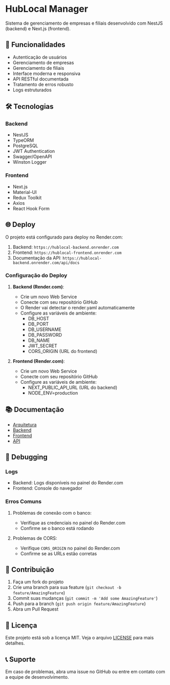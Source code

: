 # HubLocal Manager

Sistema de gerenciamento de empresas e filiais desenvolvido com NestJS (backend) e Next.js (frontend).

## 🚀 Funcionalidades

- Autenticação de usuários
- Gerenciamento de empresas
- Gerenciamento de filiais
- Interface moderna e responsiva
- API RESTful documentada
- Tratamento de erros robusto
- Logs estruturados

## 🛠️ Tecnologias

### Backend
- NestJS
- TypeORM
- PostgreSQL
- JWT Authentication
- Swagger/OpenAPI
- Winston Logger

### Frontend
- Next.js
- Material-UI
- Redux Toolkit
- Axios
- React Hook Form

## 🌐 Deploy

O projeto está configurado para deploy no Render.com:

1. Backend: `https://hublocal-backend.onrender.com`
2. Frontend: `https://hublocal-frontend.onrender.com`
3. Documentação da API: `https://hublocal-backend.onrender.com/api/docs`

### Configuração do Deploy

1. **Backend (Render.com)**:
   - Crie um novo Web Service
   - Conecte com seu repositório GitHub
   - O Render vai detectar o render.yaml automaticamente
   - Configure as variáveis de ambiente:
     - DB_HOST
     - DB_PORT
     - DB_USERNAME
     - DB_PASSWORD
     - DB_NAME
     - JWT_SECRET
     - CORS_ORIGIN (URL do frontend)

2. **Frontend (Render.com)**:
   - Crie um novo Web Service
   - Conecte com seu repositório GitHub
   - Configure as variáveis de ambiente:
     - NEXT_PUBLIC_API_URL (URL do backend)
     - NODE_ENV=production

## 📚 Documentação

- [Arquitetura](docs/architecture.md)
- [Backend](docs/backend.md)
- [Frontend](docs/frontend.md)
- [API](docs/api.md)

## 🐛 Debugging

### Logs
- Backend: Logs disponíveis no painel do Render.com
- Frontend: Console do navegador

### Erros Comuns
1. Problemas de conexão com o banco:
   - Verifique as credenciais no painel do Render.com
   - Confirme se o banco está rodando

2. Problemas de CORS:
   - Verifique `CORS_ORIGIN` no painel do Render.com
   - Confirme se as URLs estão corretas

## 🤝 Contribuição

1. Faça um fork do projeto
2. Crie uma branch para sua feature (`git checkout -b feature/AmazingFeature`)
3. Commit suas mudanças (`git commit -m 'Add some AmazingFeature'`)
4. Push para a branch (`git push origin feature/AmazingFeature`)
5. Abra um Pull Request

## 📝 Licença

Este projeto está sob a licença MIT. Veja o arquivo [LICENSE](LICENSE) para mais detalhes.

## 📞 Suporte

Em caso de problemas, abra uma issue no GitHub ou entre em contato com a equipe de desenvolvimento. 
